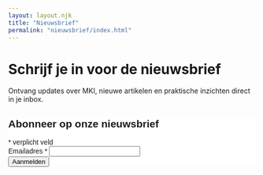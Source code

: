 ```yaml
---
layout: layout.njk
title: "Nieuwsbrief"
permalink: "nieuwsbrief/index.html"
---
```


<h1>Schrijf je in voor de nieuwsbrief</h1>
<p>Ontvang updates over MKI, nieuwe artikelen en praktische inzichten direct in je inbox.</p>

<div id="mc_embed_shell">
  <link href="//cdn-images.mailchimp.com/embedcode/classic-061523.css" rel="stylesheet" type="text/css">
  <style type="text/css">
    #mc_embed_signup {
      background:#fff;
      clear:left;
      font:14px Helvetica,Arial,sans-serif;
      width: 100%;
      max-width: 600px;
    }
  </style>
  <div id="mc_embed_signup">
    <form action="https://mkiexpertisecentrum.us3.list-manage.com/subscribe/post?u=19f86c8a84f3def242207639f&amp;id=eee481ddea&amp;f_id=00dc7fe2f0"
          method="post" id="mc-embedded-subscribe-form" name="mc-embedded-subscribe-form" class="validate" target="_blank">
      <div id="mc_embed_signup_scroll">
        <h2>Abonneer op onze nieuwsbrief</h2>
        <div class="indicates-required"><span class="asterisk">*</span> verplicht veld</div>
        <div class="mc-field-group">
          <label for="mce-EMAIL">Emailadres <span class="asterisk">*</span></label>
          <input type="email" name="EMAIL" class="required email" id="mce-EMAIL" required>
        </div>
        <div id="mce-responses" class="clear foot">
          <div class="response" id="mce-error-response" style="display:none"></div>
          <div class="response" id="mce-success-response" style="display:none"></div>
        </div>
        <div style="position: absolute; left: -5000px;" aria-hidden="true">
          <input type="text" name="b_19f86c8a84f3def242207639f_eee481ddea" tabindex="-1" value="">
        </div>
        <div class="optionalParent">
          <div class="clear foot">
            <input type="submit" name="subscribe" id="mc-embedded-subscribe" class="button" value="Aanmelden">
          </div>
        </div>
      </div>
    </form>
  </div>
  <script type="text/javascript" src="//s3.amazonaws.com/downloads.mailchimp.com/js/mc-validate.js"></script>
</div>